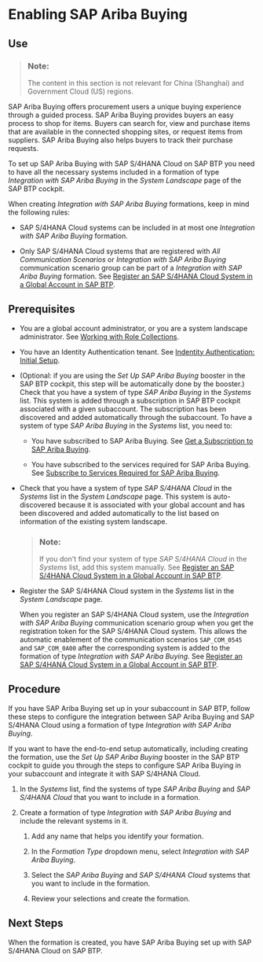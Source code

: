 <!-- loio3c98c84c61784e2985854cede54dd105 -->

# Enabling SAP Ariba Buying



<a name="loio3c98c84c61784e2985854cede54dd105__section_kbh_41c_dwb"/>

## Use

> ### Note:  
> The content in this section is not relevant for China \(Shanghai\) and Government Cloud \(US\) regions.

SAP Ariba Buying offers procurement users a unique buying experience through a guided process. SAP Ariba Buying provides buyers an easy process to shop for items. Buyers can search for, view and purchase items that are available in the connected shopping sites, or request items from suppliers. SAP Ariba Buying also helps buyers to track their purchase requests.

To set up SAP Ariba Buying with SAP S/4HANA Cloud on SAP BTP you need to have all the necessary systems included in a formation of type *Integration with SAP Ariba Buying* in the *System Landscape* page of the SAP BTP cockpit.

When creating *Integration with SAP Ariba Buying* formations, keep in mind the following rules:

-   SAP S/4HANA Cloud systems can be included in at most one *Integration with SAP Ariba Buying* formation.

-   Only SAP S/4HANA Cloud systems that are registered with *All Communication Scenarios* or *Integration with SAP Ariba Buying* communication scenario group can be part of a *Integration with SAP Ariba Buying* formation. See [Register an SAP S/4HANA Cloud System in a Global Account in SAP BTP](register-an-sap-s-4hana-cloud-system-in-a-global-account-in-sap-btp-28171b6.md).




<a name="loio3c98c84c61784e2985854cede54dd105__section_znb_p1c_dwb"/>

## Prerequisites

-   You are a global account administrator, or you are a system landscape administrator. See [Working with Role Collections](../50-administration-and-ops/working-with-role-collections-393ea0b.md).

-   You have an Identity Authentication tenant. See [Indentity Authentication: Initial Setup](https://help.sap.com/docs/identity-authentication/identity-authentication/initial-setup?version=Cloud).

-   \(Optional: if you are using the *Set Up SAP Ariba Buying* booster in the SAP BTP cockpit, this step will be automatically done by the booster.\) Check that you have a system of type *SAP Ariba Buying* in the *Systems* list. This system is added through a subscription in SAP BTP cockpit associated with a given subaccount. The subscription has been discovered and added automatically through the subaccount. To have a system of type *SAP Ariba Buying* in the *Systems* list, you need to:

    -   You have subscribed to SAP Ariba Buying. See [Get a Subscription to SAP Ariba Buying](https://help.sap.com/docs/SAP_Ariba_Buying/28baac3abbeb4ea1a5ab25033f326c44/f8ff8be8a53a4f66965aaa86016cb18c.html).

    -   You have subscribed to the services required for SAP Ariba Buying. See [Subscribe to Services Required for SAP Ariba Buying](https://help.sap.com/docs/SAP_Ariba_Buying/28baac3abbeb4ea1a5ab25033f326c44/2b8c251c8d744c0b8345b0fd11e7574d.html).


-   Check that you have a system of type *SAP S/4HANA Cloud* in the *Systems* list in the *System Landscape* page. This system is auto-discovered because it is associated with your global account and has been discovered and added automatically to the list based on information of the existing system landscape.

    > ### Note:  
    > If you don't find your system of type *SAP S/4HANA Cloud* in the *Systems* list, add this system manually. See [Register an SAP S/4HANA Cloud System in a Global Account in SAP BTP](register-an-sap-s-4hana-cloud-system-in-a-global-account-in-sap-btp-28171b6.md).

-   Register the SAP S/4HANA Cloud system in the *Systems* list in the *System Landscape* page.

    When you register an SAP S/4HANA Cloud system, use the *Integration with SAP Ariba Buying* communication scenario group when you get the registration token for the SAP S/4HANA Cloud system. This allows the automatic enablement of the communication scenarios `SAP_COM_0545` and `SAP_COM_0A00` after the corresponding system is added to the formation of type *Integration with SAP Ariba Buying*. See [Register an SAP S/4HANA Cloud System in a Global Account in SAP BTP](register-an-sap-s-4hana-cloud-system-in-a-global-account-in-sap-btp-28171b6.md).




<a name="loio3c98c84c61784e2985854cede54dd105__section_v4q_p1c_dwb"/>

## Procedure

If you have SAP Ariba Buying set up in your subaccount in SAP BTP, follow these steps to configure the integration between SAP Ariba Buying and SAP S/4HANA Cloud using a formation of type *Integration with SAP Ariba Buying*.

If you want to have the end-to-end setup automatically, including creating the formation, use the *Set Up SAP Ariba Buying* booster in the SAP BTP cockpit to guide you through the steps to configure SAP Ariba Buying in your subaccount and integrate it with SAP S/4HANA Cloud.

1.  In the *Systems* list, find the systems of type *SAP Ariba Buying* and *SAP S/4HANA Cloud* that you want to include in a formation.

2.  Create a formation of type *Integration with SAP Ariba Buying* and include the relevant systems in it.

    1.  Add any name that helps you identify your formation.

    2.  In the *Formation Type* dropdown menu, select *Integration with SAP Ariba Buying*.

    3.  Select the *SAP Ariba Buying* and *SAP S/4HANA Cloud* systems that you want to include in the formation.

    4.  Review your selections and create the formation.





<a name="loio3c98c84c61784e2985854cede54dd105__section_bbm_s3m_vvb"/>

## Next Steps

When the formation is created, you have SAP Ariba Buying set up with SAP S/4HANA Cloud on SAP BTP.

